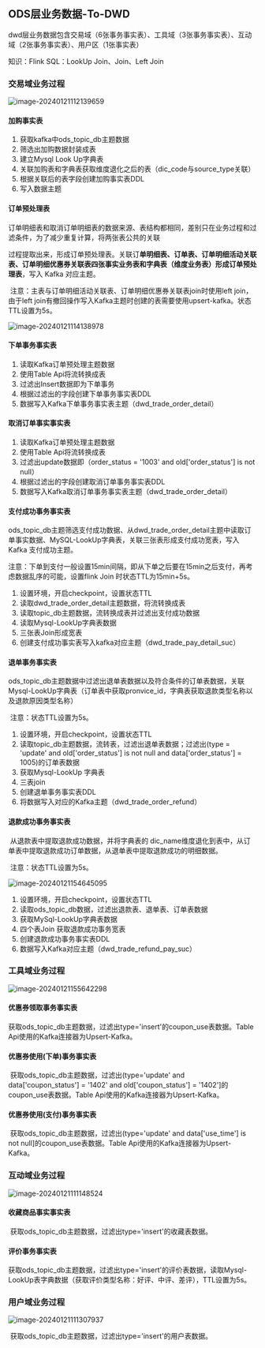 ## ODS层业务数据-To-DWD

dwd层业务数据包含交易域（6张事务事实表）、工具域（3张事务事实表）、互动域（2张事务事实表）、用户区（1张事实表）

知识：Flink SQL：LookUp Join、Join、Left Join

### 交易域业务过程

![image-20240121112139659](https://raw.githubusercontent.com/LiuSung/Images/main/img/202401211121212.png)

#### 加购事实表

1. 获取kafka中ods_topic_db主题数据
2. 筛选出加购数据封装成表
3. 建立Mysql Look Up字典表
4. 关联加购表和字典表获取维度退化之后的表（dic_code与source_type关联）
5. 根据关联后的表字段创建加购事实表DDL
6. 写入数据主题

#### 订单预处理表

​	订单明细表和取消订单明细表的数据来源、表结构都相同，差别只在业务过程和过滤条件，为了减少重复计算，将两张表公共的关联

过程提取出来，形成订单预处理表。关联订**单明细表、订单表、订单明细活动关联表、订单明细优惠券关联表四张事实业务表和字典表（维度业务表）形成订单预处理表**，写入 Kafka 对应主题。

​	注意：主表与订单明细活动关联表、订单明细优惠券关联表join时使用left join，由于left join有撤回操作写入Kafka主题时创建的表需要使用upsert-kafka。状态TTL设置为5s。

![image-20240121114138978](https://raw.githubusercontent.com/LiuSung/Images/main/img/202401211141982.png)

#### 下单事务事实表

1. 读取Kafka订单预处理主题数据
2. 使用Table Api将流转换成表
3. 过滤出Insert数据即为下单事务
4. 根据过滤出的字段创建下单事务事实表DDL
5. 数据写入Kafka下单事务事实表主题（dwd_trade_order_detail）

#### 取消订单事实事实表

1. 读取Kafka订单预处理主题数据
2. 使用Table Api将流转换成表
3. 过滤出update数据即（order_status = '1003' and old['order_status'] is not null）
4. 根据过滤出的字段创建取消订单事务事实表DDL
5. 数据写入Kafka取消订单事务事实表主题（dwd_trade_order_detail）

#### 支付成功事务事实表

​	ods_topic_db主题筛选支付成功数据、从dwd_trade_order_detail主题中读取订单事实数据、MySQL-LookUp字典表，关联三张表形成支付成功宽表，写入 Kafka 支付成功主题。

​	注意：下单到支付一般设置15min间隔，即从下单之后要在15min之后支付，再考虑数据乱序的可能，设置flink Join 时状态TTL为15min+5s。

1. 设置环境，开启checkpoint，设置状态TTL
2. 读取dwd_trade_order_detail主题数据，将流转换成表
3. 读取topic_db主题数据，流转换成表并过滤出支付成功数据
4. 读取Mysql-LookUp字典表数据
5. 三张表Join形成宽表
6. 创建支付成功事实表写入kafka对应主题（dwd_trade_pay_detail_suc）

#### 退单事务事实表

​	ods_topic_db主题数据中过滤出退单表数据以及符合条件的订单表数据，关联Mysql-LookUp字典表（订单表中获取pronvice_id，字典表获取退款类型名称以及退款原因类型名称）

​	注意：状态TTL设置为5s。

1. 设置环境，开启checkpoint，设置状态TTL
2. 读取topic_db主题数据，流转表，过滤出退单表数据；过滤出(type = 'update' and old['order_status'] is not null and data['order_status'] = 1005)的订单表数据
3. 获取Mysql-LookUp 字典表
4. 三表join
5. 创建退单事务事实表DDL
6. 将数据写入对应的Kafka主题（dwd_trade_order_refund）

#### 退款成功事务事实表

​	从退款表中提取退款成功数据，并将字典表的 dic_name维度退化到表中，从订单表中提取退款成功订单数据，从退单表中提取退款成功的明细数据。

​	注意：状态TTL设置为5s。

![image-20240121154645095](https://raw.githubusercontent.com/LiuSung/Images/main/img/202401211546509.png)

1. 设置环境，开启checkpoint，设置状态TTL
2. 读取ods_topic_db数据，过滤出退款表、退单表、订单表数据
3. 获取MySql-LookUp字典表数据
4. 四个表Join 获取退款成功事务宽表
5. 创建退款成功事务事实表DDL
6. 数据写入Kafka对应主题（dwd_trade_refund_pay_suc）

### 工具域业务过程

![image-20240121155642298](https://raw.githubusercontent.com/LiuSung/Images/main/img/202401211556712.png)

#### 优惠券领取事务事实表

获取ods_topic_db主题数据，过滤出type='insert'的coupon_use表数据。Table Api使用的Kafka连接器为Upsert-Kafka。

#### 优惠券使用(下单)事务事实表

​	获取ods_topic_db主题数据，过滤出(type='update' and data['coupon_status'] = '1402' and old['coupon_status'] = '1402']的coupon_use表数据。Table Api使用的Kafka连接器为Upsert-Kafka。

#### 优惠券使用(支付)事务事实表

​	获取ods_topic_db主题数据，过滤出(type='update' and data['use_time'] is not null]的coupon_use表数据。Table Api使用的Kafka连接器为Upsert-Kafka。

### 互动域业务过程

![image-20240121111148524](https://raw.githubusercontent.com/LiuSung/Images/main/img/202401211111594.png)

#### 收藏商品事实事实表

​	获取ods_topic_db主题数据，过滤出type='insert'的收藏表数据。

#### 评价事务事实表

​	获取ods_topic_db主题数据，过滤出type='insert'的评价表数据，读取Mysql-LookUp表字典数据（获取评价类型名称：好评、中评、差评），TTL设置为5s。

### 用户域业务过程

![image-20240121111307937](https://raw.githubusercontent.com/LiuSung/Images/main/img/202401211113620.png)

​	获取ods_topic_db主题数据，过滤出type='insert'的用户表数据。

